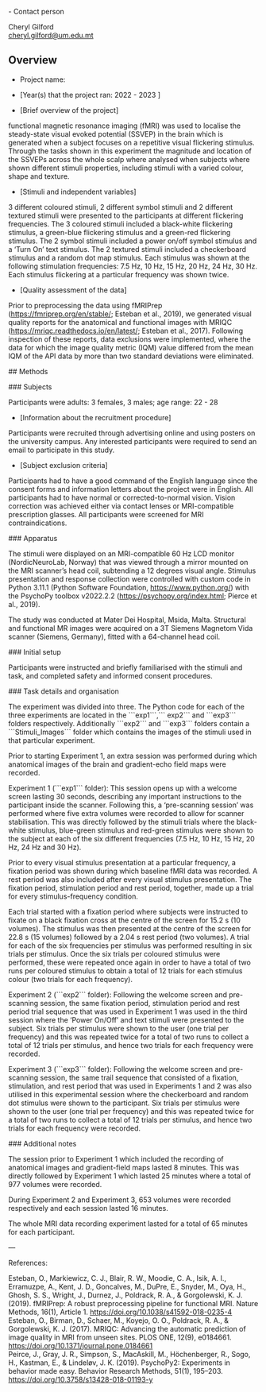 \- Contact person  
  
Cheryl Gilford  
cheryl.gilford@um.edu.mt  
  
## Overview  
  
- Project name:   
  
- \[Year(s) that the project ran: 2022 - 2023 ]  
  
- \[Brief overview of the project] 
  
functional magnetic resonance imaging (fMRI) was used to localise the
steady-state visual evoked potential (SSVEP) in the brain which is
generated when a subject focuses on a repetitive visual flickering
stimulus. Through the tasks shown in this experiment the magnitude and
location of the SSVEPs across the whole scalp where analysed when
subjects where shown different stimuli properties, including stimuli
with a varied colour, shape and texture.  
  
- \[Stimuli and independent variables]   
  
3 different coloured stimuli, 2 different symbol stimuli and 2 different
textured stimuli were presented to the participants at different
flickering frequencies. The 3 coloured stimuli included a black-white
flickering stimulus, a green-blue flickering stimulus and a green-red
flickering stimulus. The 2 symbol stimuli included a power on/off symbol
stimulus and a ‘Turn On’ text stimulus. The 2 textured stimuli included
a checkerboard stimulus and a random dot map stimulus. Each stimulus was
shown at the following stimulation frequencies: 7.5 Hz, 10 Hz, 15 Hz, 20
Hz, 24 Hz, 30 Hz. Each stimulus flickering at a particular frequency was
shown twice.  
  
- \[Quality assessment of the data]  
  
Prior to preprocessing the data using fMRIPrep
(https://fmriprep.org/en/stable/; Esteban et al., 2019), we generated
visual quality reports for the anatomical and functional images with
MRIQC (https://mriqc.readthedocs.io/en/latest/; Esteban et al., 2017).
Following inspection of these reports, data exclusions were implemented,
where the data for which the image quality metric (IQM) value differed
from the mean IQM of the API data by more than two standard deviations
were eliminated.  
  
\## Methods  
  
\### Subjects  
  
Participants were adults: 3 females, 3 males; age range: 22 - 28  
  
- \[Information about the recruitment procedure] 
  
Participants were recruited through advertising online and using posters
on the university campus. Any interested participants were required to
send an email to participate in this study.  
  
- \[Subject exclusion criteria] 
  
Participants had to have a good command of the English language since
the consent forms and information letters about the project were in
English. All participants had to have normal or corrected-to-normal
vision. Vision correction was achieved either via contact lenses or
MRI-compatible prescription glasses. All participants were screened for
MRI contraindications.  
  
\### Apparatus  
  
The stimuli were displayed on an MRI-compatible 60 Hz LCD monitor
(NordicNeuroLab, Norway) that was viewed through a mirror mounted on the
MRI scanner’s head coil, subtending a 12 degrees visual angle. Stimulus
presentation and response collection were controlled with custom code in
Python 3.11.1 (Python Software Foundation, https://www.python.org/) with
the PsychoPy toolbox v2022.2.2 (https://psychopy.org/index.html; Pierce
et al., 2019).  
  
The study was conducted at Mater Dei Hospital, Msida, Malta. Structural
and functional MR images were acquired on a 3T Siemens Magnetom Vida
scanner (Siemens, Germany), fitted with a 64-channel head coil.  
  
\### Initial setup  
  
Participants were instructed and briefly familiarised with the stimuli
and task, and completed safety and informed consent procedures.  
  
\### Task details and organisation  
  
The experiment was divided into three. The Python code for each of the
three experiments are located in the \`\`\`exp1\`\`\`,\`\`\` exp2\`\`\`
and \`\`\`exp3\`\`\` folders respectively. Additionally \`\`\`exp2\`\`\`
and \`\`\`exp3\`\`\` folders contain a \`\`\`Stimuli_Images\`\`\` folder
which contains the images of the stimuli used in that particular
experiment.  
  
Prior to starting Experiment 1, an extra session was performed during
which anatomical images of the brain and gradient-echo field maps were
recorded.  
  
Experiment 1 (\`\`\`exp1\`\`\` folder): This session opens up with a
welcome screen lasting 30 seconds, describing any important instructions
to the participant inside the scanner. Following this, a ‘pre-scanning
session’ was performed where five extra volumes were recorded to allow
for scanner stabilisation. This was directly followed by the stimuli
trials where the black-white stimulus, blue-green stimulus and red-green
stimulus were shown to the subject at each of the six different
frequencies (7.5 Hz, 10 Hz, 15 Hz, 20 Hz, 24 Hz and 30 Hz).  
  
Prior to every visual stimulus presentation at a particular frequency, a
fixation period was shown during which baseline fMRI data was recorded.
A rest period was also included after every visual stimulus
presentation. The fixation period, stimulation period and rest period,
together, made up a trial for every stimulus-frequency condition.  
  
Each trial started with a fixation period where subjects were instructed
to fixate on a black fixation cross at the centre of the screen for 15.2
s (10 volumes). The stimulus was then presented at the centre of the
screen for 22.8 s (15 volumes) followed by a 2.04 s rest period (two
volumes). A trial for each of the six frequencies per stimulus was
performed resulting in six trials per stimulus. Once the six trials per
coloured stimulus were performed, these were repeated once again in
order to have a total of two runs per coloured stimulus to obtain a
total of 12 trials for each stimulus colour (two trials for each
frequency).  
  
Experiment 2 (\`\`\`exp2\`\`\` folder): Following the welcome screen and
pre-scanning session, the same fixation period, stimulation period and
rest period trial sequence that was used in Experiment 1 was used in the
third session where the ‘Power On/Off’ and text stimuli were presented
to the subject. Six trials per stimulus were shown to the user (one
trial per frequency) and this was repeated twice for a total of two runs
to collect a total of 12 trials per stimulus, and hence two trials for
each frequency were recorded.  
  
Experiment 3 (\`\`\`exp3\`\`\` folder): Following the welcome screen and
pre-scanning session, the same trail sequence that consisted of a
fixation, stimulation, and rest period that was used in Experiments 1
and 2 was also utilised in this experimental session where the
checkerboard and random dot stimulus were shown to the participant. Six
trials per stimulus were shown to the user (one trial per frequency) and
this was repeated twice for a total of two runs to collect a total of 12
trials per stimulus, and hence two trials for each frequency were
recorded.  
  
\### Additional notes  
  
The session prior to Experiment 1 which included the recording of
anatomical images and gradient-field maps lasted 8 minutes. This was
directly followed by Experiment 1 which lasted 25 minutes where a total
of 977 volumes were recorded.  
  
During Experiment 2 and Experiment 3, 653 volumes were recorded
respectively and each session lasted 16 minutes.  
  
The whole MRI data recording experiment lasted for a total of 65 minutes
for each participant.  
  
  
—  
  
References:  
  
Esteban, O., Markiewicz, C. J., Blair, R. W., Moodie, C. A., Isik, A.
I., Erramuzpe, A., Kent, J. D., Goncalves, M., DuPre, E., Snyder, M.,
Oya, H., Ghosh, S. S., Wright, J., Durnez, J., Poldrack, R. A., &
Gorgolewski, K. J. (2019). fMRIPrep: A robust preprocessing pipeline for
functional MRI. Nature Methods, 16(1), Article 1.
<u><https://doi.org/10.1038/s41592-018-0235-4></u>  
Esteban, O., Birman, D., Schaer, M., Koyejo, O. O., Poldrack, R. A., &
Gorgolewski, K. J. (2017). MRIQC: Advancing the automatic prediction of
image quality in MRI from unseen sites. PLOS ONE, 12(9), e0184661.
<u><https://doi.org/10.1371/journal.pone.0184661></u>  
Peirce, J., Gray, J. R., Simpson, S., MacAskill, M., Höchenberger, R.,
Sogo, H., Kastman, E., & Lindeløv, J. K. (2019). PsychoPy2: Experiments
in behavior made easy. Behavior Research Methods, 51(1), 195–203.
<u><https://doi.org/10.3758/s13428-018-01193-y></u>  
  

